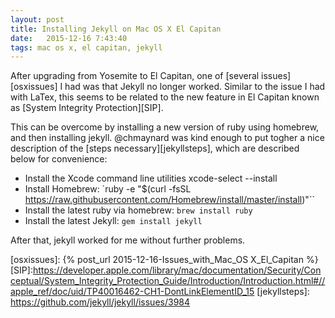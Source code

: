 ```yaml
---
layout: post
title: Installing Jekyll on Mac OS X El Capitan
date:   2015-12-16 7:43:40
tags: mac os x, el capitan, jekyll
---
```


After upgrading from Yosemite to El Capitan, one of [several issues][osxissues]
I had was that Jekyll no longer worked. Similar to the issue I had with
LaTex, this seems to be related to the new feature in El Capitan known as
[System Integrity Protection][SIP].

This can be overcome by installing a new version of ruby using homebrew, and
then installing jekyll. @chmaynard was kind enough to put togher a nice
description of the [steps necessary][jekyllsteps], which are described below
for convenience:

- Install the Xcode command line utilities xcode-select --install
- Install Homebrew: `ruby -e "$(curl -fsSL https://raw.githubusercontent.com/Homebrew/install/master/install)"``
- Install the latest ruby via homebrew: `brew install ruby`
- Install the latest Jekyll: `gem install jekyll`

After that, jekyll worked for me without further problems.

[osxissues]: {% post_url 2015-12-16-Issues_with_Mac_OS X_El_Capitan %}
[SIP]:https://developer.apple.com/library/mac/documentation/Security/Conceptual/System_Integrity_Protection_Guide/Introduction/Introduction.html#//apple_ref/doc/uid/TP40016462-CH1-DontLinkElementID_15
[jekyllsteps]: https://github.com/jekyll/jekyll/issues/3984
